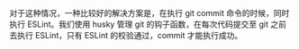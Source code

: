 对于这种情况，一种比较好的解决方案是，在执行 git commit 命令的时候，同时执行 ESLint。我们使用 husky 管理 git 的钩子函数，在每次代码提交至 git 之前去执行 ESLint，只有 ESLint 的校验通过，commit 才能执行成功。